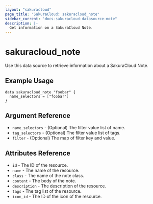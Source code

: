 ```yaml
---
layout: "sakuracloud"
page_title: "SakuraCloud: sakuracloud_note"
sidebar_current: "docs-sakuracloud-datasource-note"
description: |-
  Get information on a SakuraCloud Note.
---
```


# sakuracloud\_note

Use this data source to retrieve information about a SakuraCloud Note.

## Example Usage

```hcl
data sakuracloud_note "foobar" {
  name_selectors = ["foobar"]
}
```

## Argument Reference

 * `name_selectors` - (Optional) The filter value list of name.
 * `tag_selectors` - (Optional) The filter value list of tags.
 * `filter` - (Optional) The map of filter key and value.

## Attributes Reference

* `id` - The ID of the resource.
* `name` - The name of the resource.
* `class` - The name of the note class.
* `content` - The body of the note. 
* `description` - The description of the resource.
* `tags` - The tag list of the resource.
* `icon_id` - The ID of the icon of the resource.
